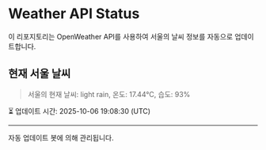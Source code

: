 
# Weather API Status

이 리포지토리는 OpenWeather API를 사용하여 서울의 날씨 정보를 자동으로 업데이트합니다.

## 현재 서울 날씨
> 서울의 현재 날씨: light rain, 온도: 17.44°C, 습도: 93%

⏳ 업데이트 시간: 2025-10-06 19:08:30 (UTC)

---
자동 업데이트 봇에 의해 관리됩니다.
